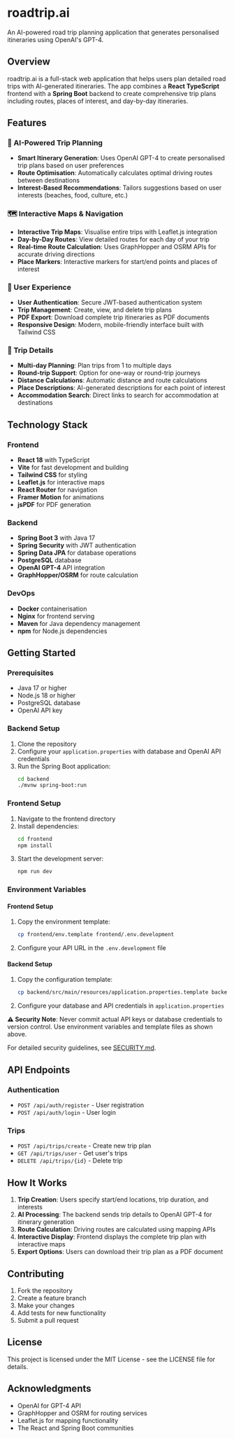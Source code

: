 # roadtrip.ai

An AI-powered road trip planning application that generates personalised itineraries using OpenAI's GPT-4.

## Overview

roadtrip.ai is a full-stack web application that helps users plan detailed road trips with AI-generated itineraries. The app combines a **React TypeScript** frontend with a **Spring Boot** backend to create comprehensive trip plans including routes, places of interest, and day-by-day itineraries.

## Features

### 🚗 AI-Powered Trip Planning
- **Smart Itinerary Generation**: Uses OpenAI GPT-4 to create personalised trip plans based on user preferences
- **Route Optimisation**: Automatically calculates optimal driving routes between destinations
- **Interest-Based Recommendations**: Tailors suggestions based on user interests (beaches, food, culture, etc.)

### 🗺️ Interactive Maps & Navigation
- **Interactive Trip Maps**: Visualise entire trips with Leaflet.js integration
- **Day-by-Day Routes**: View detailed routes for each day of your trip
- **Real-time Route Calculation**: Uses GraphHopper and OSRM APIs for accurate driving directions
- **Place Markers**: Interactive markers for start/end points and places of interest

### 📱 User Experience
- **User Authentication**: Secure JWT-based authentication system
- **Trip Management**: Create, view, and delete trip plans
- **PDF Export**: Download complete trip itineraries as PDF documents
- **Responsive Design**: Modern, mobile-friendly interface built with Tailwind CSS

### 🎯 Trip Details
- **Multi-day Planning**: Plan trips from 1 to multiple days
- **Round-trip Support**: Option for one-way or round-trip journeys
- **Distance Calculations**: Automatic distance and route calculations
- **Place Descriptions**: AI-generated descriptions for each point of interest
- **Accommodation Search**: Direct links to search for accommodation at destinations

## Technology Stack

### Frontend
- **React 18** with TypeScript
- **Vite** for fast development and building
- **Tailwind CSS** for styling
- **Leaflet.js** for interactive maps
- **React Router** for navigation
- **Framer Motion** for animations
- **jsPDF** for PDF generation

### Backend
- **Spring Boot 3** with Java 17
- **Spring Security** with JWT authentication
- **Spring Data JPA** for database operations
- **PostgreSQL** database
- **OpenAI GPT-4** API integration
- **GraphHopper/OSRM** for route calculation

### DevOps
- **Docker** containerisation
- **Nginx** for frontend serving
- **Maven** for Java dependency management
- **npm** for Node.js dependencies

## Getting Started

### Prerequisites
- Java 17 or higher
- Node.js 18 or higher
- PostgreSQL database
- OpenAI API key

### Backend Setup
1. Clone the repository
2. Configure your `application.properties` with database and OpenAI API credentials
3. Run the Spring Boot application:
   ```bash
   cd backend
   ./mvnw spring-boot:run
   ```

### Frontend Setup
1. Navigate to the frontend directory
2. Install dependencies:
   ```bash
   cd frontend
   npm install
   ```
3. Start the development server:
   ```bash
   npm run dev
   ```

### Environment Variables

#### Frontend Setup
1. Copy the environment template:
   ```bash
   cp frontend/env.template frontend/.env.development
   ```
2. Configure your API URL in the `.env.development` file

#### Backend Setup
1. Copy the configuration template:
   ```bash
   cp backend/src/main/resources/application.properties.template backend/src/main/resources/application.properties
   ```
2. Configure your database and API credentials in `application.properties`

**⚠️ Security Note**: Never commit actual API keys or database credentials to version control. Use environment variables and template files as shown above.

For detailed security guidelines, see [SECURITY.md](SECURITY.md).

## API Endpoints

### Authentication
- `POST /api/auth/register` - User registration
- `POST /api/auth/login` - User login

### Trips
- `POST /api/trips/create` - Create new trip plan
- `GET /api/trips/user` - Get user's trips
- `DELETE /api/trips/{id}` - Delete trip

## How It Works

1. **Trip Creation**: Users specify start/end locations, trip duration, and interests
2. **AI Processing**: The backend sends trip details to OpenAI GPT-4 for itinerary generation
3. **Route Calculation**: Driving routes are calculated using mapping APIs
4. **Interactive Display**: Frontend displays the complete trip plan with interactive maps
5. **Export Options**: Users can download their trip plan as a PDF document

## Contributing

1. Fork the repository
2. Create a feature branch
3. Make your changes
4. Add tests for new functionality
5. Submit a pull request

## License

This project is licensed under the MIT License - see the LICENSE file for details.

## Acknowledgments

- OpenAI for GPT-4 API
- GraphHopper and OSRM for routing services
- Leaflet.js for mapping functionality
- The React and Spring Boot communities
